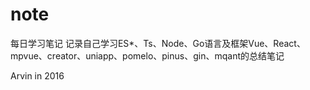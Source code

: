 # note
每日学习笔记
记录自己学习ES*、Ts、Node、Go语言及框架Vue、React、mpvue、creator、uniapp、pomelo、pinus、gin、mqant的总结笔记 


Arvin in 2016

